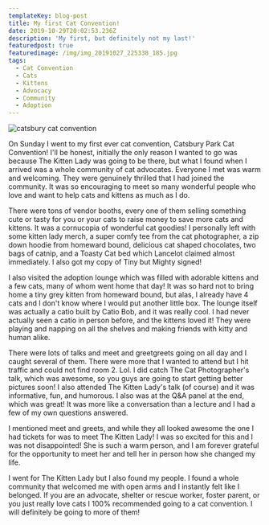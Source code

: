 ```yaml
---
templateKey: blog-post
title: My first Cat Convention!
date: 2019-10-29T20:02:53.236Z
description: 'My first, but definitely not my last!'
featuredpost: true
featuredimage: /img/img_20191027_225338_185.jpg
tags:
  - Cat Convention
  - Cats
  - Kittens
  - Advocacy
  - Community
  - Adoption
---
```

![catsbury cat convention](/img/img_20191029_015240_652.jpg "catsbury cat convention")

On Sunday I went to my first ever cat convention, Catsbury Park Cat Convention! I'll be honest, initially the only reason I wanted to go was because The Kitten Lady was going to be there, but what I found when I arrived was a whole community of cat advocates. Everyone I met was warm and welcoming. They were genuinely thrilled that I had joined the community. It was so encouraging to meet so many wonderful people who love and want to help cats and kittens as much as I do. 

There were tons of vendor booths, every one of them selling something cute or tasty for you or your cats to raise money to save more cats and kittens. It was a cornucopia of wonderful cat goodies! I personally left with some kitten lady merch, a super comfy tee from the cat photographer, a zip down hoodie from homeward bound, delicious cat shaped chocolates, two bags of catnip, and a Toasty Cat bed which Lancelot claimed almost immediately. I also got my copy of Tiny but Mighty signed!

 I also visited the adoption lounge which was filled with adorable kittens and a few cats, many of whom went home that day! It was so hard not to bring home a tiny grey kitten from homeward bound, but alas, I already have 4 cats and I don't know where I would put another little box. The lounge itself was actually a catio built by Catio Bob, and it was really cool. I had never actually seen a catio in person before, and the kittens loved it! They were playing and napping on all the shelves and making friends with kitty and human alike. 

There were lots of talks and meet and greetgreets going on all day and I caught several of them. There were more that I wanted to attend but I hit traffic and could not find room 2. Lol. I did catch The Cat Photographer's talk, which was awesome, so you guys are going to start getting better pictures soon! I also attended The Kitten Lady's talk (of course) and it was informative, fun, and humorous. I also was at the Q&A panel at the end, which was great! It was more like a conversation than a lecture and I had a few of my own questions answered. 

I mentioned meet and greets, and while they all looked awesome the one I had tickets for was to meet The Kitten Lady! I was so excited for this and I was not disappointed! She is such a warm person, and I am forever grateful for the opportunity to meet her and tell her in person how she changed my life. 

I went for The Kitten Lady but I also found my people. I found a whole community that welcomed me with open arms and I instantly felt like I belonged. If you are an advocate, shelter or rescue worker, foster parent, or you just really love cats I 100% recommended going to a cat convention. I will definitely be going to more of them!

![]()
